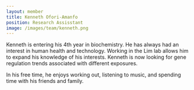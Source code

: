 ```yaml
---
layout: member
title: Kenneth Ofori-Amanfo
position: Research Assisstant
image: /images/team/kenneth.png
---
```


Kenneth is entering his 4th year in biochemistry. He has always had an interest in human health and technology. Working in the Lim lab allows him to expand his knowledge of his interests. Kenneth is now looking for gene regulation trends associated with different exposures.

In his free time, he enjoys working out, listening to music, and spending time with his friends and family.